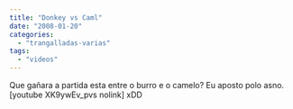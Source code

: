 ```yaml
---
title: "Donkey vs Caml"
date: "2008-01-20"
categories: 
  - "trangalladas-varias"
tags: 
  - "videos"
---
```


Que gañara a partida esta entre o burro e o camelo? Eu aposto polo asno. \[youtube XK9ywEv\_pvs nolink\] xDD

